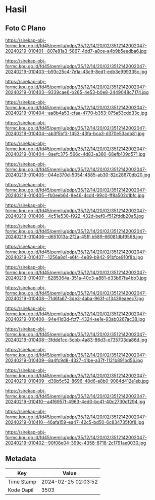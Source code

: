 # Hasil

## Foto C Plano

https://sirekap-obj-formc.kpu.go.id/fd45/pemilu/pdpr/35/12/14/20/02/3512142002047-20240219-010401--807e81a3-5867-4dd7-a8ce-a4b9b5eedba6.jpg

https://sirekap-obj-formc.kpu.go.id/fd45/pemilu/pdpr/35/12/14/20/02/3512142002047-20240219-010403--b93c25c4-7e1a-43c9-8ed1-edb3e999335c.jpg

https://sirekap-obj-formc.kpu.go.id/fd45/pemilu/pdpr/35/12/14/20/02/3512142002047-20240219-010403--9339cae6-b265-4e53-b0e8-2449048c7174.jpg

https://sirekap-obj-formc.kpu.go.id/fd45/pemilu/pdpr/35/12/14/20/02/3512142002047-20240219-010404--aa8b4a53-cfaa-4770-b353-075a53cdd33c.jpg

https://sirekap-obj-formc.kpu.go.id/fd45/pemilu/pdpr/35/12/14/20/02/3512142002047-20240219-010404--ab3f5bf3-1453-43fa-bca3-d370e53adb81.jpg

https://sirekap-obj-formc.kpu.go.id/fd45/pemilu/pdpr/35/12/14/20/02/3512142002047-20240219-010404--8aefc375-566c-4d83-a380-68efb109d571.jpg

https://sirekap-obj-formc.kpu.go.id/fd45/pemilu/pdpr/35/12/14/20/02/3512142002047-20240219-010405--044e370d-5054-4585-ab30-82c28670db20.jpg

https://sirekap-obj-formc.kpu.go.id/fd45/pemilu/pdpr/35/12/14/20/02/3512142002047-20240219-010405--fb0eeb64-8e46-4cd4-99c0-ff8a502c1bfc.jpg

https://sirekap-obj-formc.kpu.go.id/fd45/pemilu/pdpr/35/12/14/20/02/3512142002047-20240219-010406--4c51e530-f922-432d-bef0-f512fddb20a5.jpg

https://sirekap-obj-formc.kpu.go.id/fd45/pemilu/pdpr/35/12/14/20/02/3512142002047-20240219-010406--d651013a-2f2a-45ff-b589-66081dbf9568.jpg

https://sirekap-obj-formc.kpu.go.id/fd45/pemilu/pdpr/35/12/14/20/02/3512142002047-20240219-010407--1256a8d1-e6f4-4e89-b942-91bfce910f8b.jpg

https://sirekap-obj-formc.kpu.go.id/fd45/pemilu/pdpr/35/12/14/20/02/3512142002047-20240219-010407--6285364a-351a-40c3-a881-d33b67fa4bb3.jpg

https://sirekap-obj-formc.kpu.go.id/fd45/pemilu/pdpr/35/12/14/20/02/3512142002047-20240219-010408--71d6fa67-3de3-4aba-963f-c13439eaeec7.jpg

https://sirekap-obj-formc.kpu.go.id/fd45/pemilu/pdpr/35/12/14/20/02/3512142002047-20240219-010408--94e41d3d-fcf7-4324-ae1e-93ab0267ac38.jpg

https://sirekap-obj-formc.kpu.go.id/fd45/pemilu/pdpr/35/12/14/20/02/3512142002047-20240219-010408--3fddd1cc-5cbb-4a83-86d3-e735703da86d.jpg

https://sirekap-obj-formc.kpu.go.id/fd45/pemilu/pdpr/35/12/14/20/02/3512142002047-20240219-010409--8a4fc9d8-4327-41be-a37f-1121b891bd56.jpg

https://sirekap-obj-formc.kpu.go.id/fd45/pemilu/pdpr/35/12/14/20/02/3512142002047-20240219-010409--d39b5c52-8696-48d6-a8b0-9084d412e1eb.jpg

https://sirekap-obj-formc.kpu.go.id/fd45/pemilu/pdpr/35/12/14/20/02/3512142002047-20240219-010410--a4f6957f-4963-4ed0-bc41-40c2730df294.jpg

https://sirekap-obj-formc.kpu.go.id/fd45/pemilu/pdpr/35/12/14/20/02/3512142002047-20240219-010410--46afa159-ea47-42c5-bd50-6c834735f0f8.jpg

https://sirekap-obj-formc.kpu.go.id/fd45/pemilu/pdpr/35/12/14/20/02/3512142002047-20240219-010402--90f08e04-399c-4358-8718-2c1791ae0030.jpg


## Metadata

| Key        | Value               |
| ---------- | ------------------- |
| Time Stamp | 2024-02-25 02:03:52 |
| Kode Dapil | 3503                |



